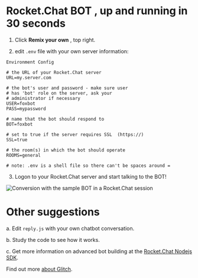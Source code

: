 Rocket.Chat BOT , up and running in 30 seconds
==============================================

1. Click **Remix your own** , top right.

2. edit `.env` file with your own server information:

```
Environment Config

# the URL of your Rocket.Chat server
URL=my.server.com

# the bot's user and password - make sure user 
# has 'bot' role on the server, ask your 
# administrator if necessary
USER=foxbot
PASS=mypassword

# name that the bot should respond to
BOT=foxbot

# set to true if the server requires SSL  (https://)
SSL=true

# the room(s) in which the bot should operate
ROOMS=general

# note: .env is a shell file so there can't be spaces around =
```

3. Logon to your Rocket.Chat server and start talking to the BOT!

![Conversion with the sample BOT in a Rocket.Chat session](https://cdn.glitch.com/57e18e26-9ce7-4609-9d3b-a7c4c3f500a7%2FScreen%20Shot%202018-04-12%20at%201.24.18%20AM.png?1523550567405)

Other suggestions
=================

a. Edit `reply.js` with your own chatbot conversation.

b. Study the code to see how it works.

c. Get more information on advanced bot building at the [Rocket.Chat Nodejs SDK](https://github.com/RocketChat/Rocket.Chat.js.SDK).

Find out more [about Glitch](https://glitch.com/about).
